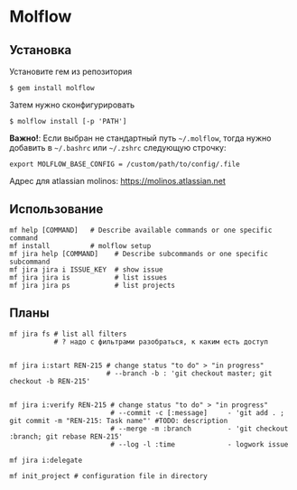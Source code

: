 # Molflow


## Установка

Установите гем из репозитория

    $ gem install molflow

Затем нужно сконфигурировать

    $ molflow install [-p 'PATH']

**Важно!**: Если выбран не стандартный путь `~/.molflow`, тогда нужно добавить в `~/.bashrc` или `~/.zshrc`
следующую строчку:

    export MOLFLOW_BASE_CONFIG = /custom/path/to/config/.file

Адрес для atlassian molinos: https://molinos.atlassian.net


## Использование

    mf help [COMMAND]   # Describe available commands or one specific command
    mf install          # molflow setup
    mf jira help [COMMAND]    # Describe subcommands or one specific subcommand
    mf jira jira i ISSUE_KEY  # show issue
    mf jira jira is           # list issues
    mf jira jira ps           # list projects

## Планы


    mf jira fs # list all filters
               # ? надо с фильтрами разобраться, к каким есть доступ


    mf jira i:start REN-215 # change status "to do" > "in progress"
                            # --branch -b : 'git checkout master; git checkout -b REN-215'


    mf jira i:verify REN-215 # change status "to do" > "in progress"
                             # --commit -c [:message]     - 'git add . ; git commit -m "REN-215: Task name"' #TODO: description
                             # --merge -m :branch         - 'git checkout :branch; git rebase REN-215'
                             # --log -l :time             - logwork issue

    mf jira i:delegate

    mf init_project # configuration file in directory